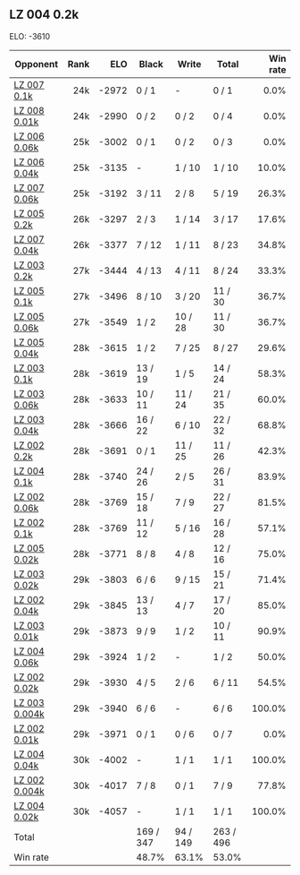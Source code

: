 ## LZ 004 0.2k ##

ELO: -3610

Opponent | Rank | ELO | Black | Write | Total | Win rate
---------|-----:|----:|-------|-------|-------|-------:
[LZ 007 0.1k](LZ%20007%200.1k.md) | 24k | -2972 | 0 / 1 | - | 0 / 1 | 0.0%
[LZ 008 0.01k](LZ%20008%200.01k.md) | 24k | -2990 | 0 / 2 | 0 / 2 | 0 / 4 | 0.0%
[LZ 006 0.06k](LZ%20006%200.06k.md) | 25k | -3002 | 0 / 1 | 0 / 2 | 0 / 3 | 0.0%
[LZ 006 0.04k](LZ%20006%200.04k.md) | 25k | -3135 | - | 1 / 10 | 1 / 10 | 10.0%
[LZ 007 0.06k](LZ%20007%200.06k.md) | 25k | -3192 | 3 / 11 | 2 / 8 | 5 / 19 | 26.3%
[LZ 005 0.2k](LZ%20005%200.2k.md) | 26k | -3297 | 2 / 3 | 1 / 14 | 3 / 17 | 17.6%
[LZ 007 0.04k](LZ%20007%200.04k.md) | 26k | -3377 | 7 / 12 | 1 / 11 | 8 / 23 | 34.8%
[LZ 003 0.2k](LZ%20003%200.2k.md) | 27k | -3444 | 4 / 13 | 4 / 11 | 8 / 24 | 33.3%
[LZ 005 0.1k](LZ%20005%200.1k.md) | 27k | -3496 | 8 / 10 | 3 / 20 | 11 / 30 | 36.7%
[LZ 005 0.06k](LZ%20005%200.06k.md) | 27k | -3549 | 1 / 2 | 10 / 28 | 11 / 30 | 36.7%
[LZ 005 0.04k](LZ%20005%200.04k.md) | 28k | -3615 | 1 / 2 | 7 / 25 | 8 / 27 | 29.6%
[LZ 003 0.1k](LZ%20003%200.1k.md) | 28k | -3619 | 13 / 19 | 1 / 5 | 14 / 24 | 58.3%
[LZ 003 0.06k](LZ%20003%200.06k.md) | 28k | -3633 | 10 / 11 | 11 / 24 | 21 / 35 | 60.0%
[LZ 003 0.04k](LZ%20003%200.04k.md) | 28k | -3666 | 16 / 22 | 6 / 10 | 22 / 32 | 68.8%
[LZ 002 0.2k](LZ%20002%200.2k.md) | 28k | -3691 | 0 / 1 | 11 / 25 | 11 / 26 | 42.3%
[LZ 004 0.1k](LZ%20004%200.1k.md) | 28k | -3740 | 24 / 26 | 2 / 5 | 26 / 31 | 83.9%
[LZ 002 0.06k](LZ%20002%200.06k.md) | 28k | -3769 | 15 / 18 | 7 / 9 | 22 / 27 | 81.5%
[LZ 002 0.1k](LZ%20002%200.1k.md) | 28k | -3769 | 11 / 12 | 5 / 16 | 16 / 28 | 57.1%
[LZ 005 0.02k](LZ%20005%200.02k.md) | 28k | -3771 | 8 / 8 | 4 / 8 | 12 / 16 | 75.0%
[LZ 003 0.02k](LZ%20003%200.02k.md) | 29k | -3803 | 6 / 6 | 9 / 15 | 15 / 21 | 71.4%
[LZ 002 0.04k](LZ%20002%200.04k.md) | 29k | -3845 | 13 / 13 | 4 / 7 | 17 / 20 | 85.0%
[LZ 003 0.01k](LZ%20003%200.01k.md) | 29k | -3873 | 9 / 9 | 1 / 2 | 10 / 11 | 90.9%
[LZ 004 0.06k](LZ%20004%200.06k.md) | 29k | -3924 | 1 / 2 | - | 1 / 2 | 50.0%
[LZ 002 0.02k](LZ%20002%200.02k.md) | 29k | -3930 | 4 / 5 | 2 / 6 | 6 / 11 | 54.5%
[LZ 003 0.004k](LZ%20003%200.004k.md) | 29k | -3940 | 6 / 6 | - | 6 / 6 | 100.0%
[LZ 002 0.01k](LZ%20002%200.01k.md) | 29k | -3971 | 0 / 1 | 0 / 6 | 0 / 7 | 0.0%
[LZ 004 0.04k](LZ%20004%200.04k.md) | 30k | -4002 | - | 1 / 1 | 1 / 1 | 100.0%
[LZ 002 0.004k](LZ%20002%200.004k.md) | 30k | -4017 | 7 / 8 | 0 / 1 | 7 / 9 | 77.8%
[LZ 004 0.02k](LZ%20004%200.02k.md) | 30k | -4057 | - | 1 / 1 | 1 / 1 | 100.0%
Total | | | 169 / 347 | 94 / 149 | 263 / 496 | 
Win rate| | | 48.7% | 63.1% | 53.0% | 
